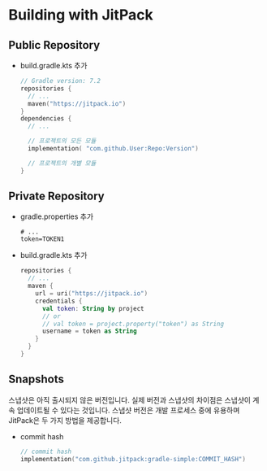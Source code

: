 # Building with JitPack

## Public Repository
- build.gradle.kts 추가
  ```kotlin
  // Gradle version: 7.2
  repositories {
    // ...
    maven("https://jitpack.io")
  }
  dependencies {
    // ...
  
    // 프로젝트의 모든 모듈
    implementation( "com.github.User:Repo:Version")
  
    // 프로젝트의 개별 모듈
  }
  ```

## Private Repository
- gradle.properties 추가
  ```properties
  # ...
  token=TOKEN1
  ```
- build.gradle.kts 추가
  ```kotlin
  repositories {
    // ...
    maven {
      url = uri("https://jitpack.io")
      credentials {
        val token: String by project
        // or
        // val token = project.property("token") as String
        username = token as String
      }
    }
  }
  ```

## Snapshots
스냅샷은 아직 출시되지 않은 버전입니다. 실제 버전과 스냅샷의 차이점은 스냅샷이 계속 업데이트될 수 있다는 것입니다.
스냅샷 버전은 개발 프로세스 중에 유용하며 JitPack은 두 가지 방법을 제공합니다.

- commit hash
  ```kotlin
  // commit hash
  implementation("com.github.jitpack:gradle-simple:COMMIT_HASH")
  ```
